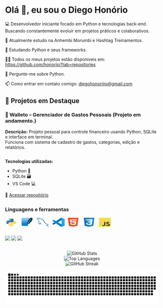 # Olá 👋, eu sou o Diego Honório
💻 Desenvolvedor iniciante focado em Python e tecnologias back-end. Buscando constantemente evoluir em projetos práticos e colaborativos.

🌱 Atualmente estudo na Anhembi Morumbi e Hashtag Treinamentos.

🌱 Estudando Python e seus frameworks.

👨‍💻 Todos os meus projetos estão disponíveis em: https://github.com/honoriio?tab=repositories

💬 Pergunte-me sobre Python.

📫 Como entrar em contato comigo: diegohonoriiio@gmail.com

## 🚀 Projetos em Destaque

### 🔐 Walleto – Gerenciador de Gastos Pessoais (Projeto em andamento.)

**Descrição:** Projeto pessoal para controle financeiro usando Python, SQLite e interface em terminal.  
Funciona com sistema de cadastro de gastos, categorias, edição e relatórios.
##
**Tecnologias utilizadas:**
- Python 🐍
- SQLite 🗃️
- VS Code 💻

🔗 [Acessar repositório](https://github.com/honoriio/walleto)

##
<h3 align="left">Linguagens e ferramentas</h3>
<p align="left">
  <img align="center" alt="Python" height="30" width="40" src="https://raw.githubusercontent.com/devicons/devicon/master/icons/python/python-original.svg"> &nbsp;
  <img align="center" alt="SQLite" height="30" width="40" src="https://raw.githubusercontent.com/devicons/devicon/master/icons/sqlite/sqlite-original.svg"> &nbsp;
  <img align="center" alt="MySQL" height="30" width="40" src="https://raw.githubusercontent.com/devicons/devicon/master/icons/mysql/mysql-original.svg"> &nbsp;
  <img align="center" alt="VSCode" height="30" width="40" src="https://raw.githubusercontent.com/devicons/devicon/master/icons/vscode/vscode-original.svg">&nbsp;
  <img align="center" alt="HTML" height="30" width="40" src="https://raw.githubusercontent.com/devicons/devicon/master/icons/html5/html5-original.svg"> &nbsp;
  <img align="center" alt="CSS" height="30" width="40" src="https://raw.githubusercontent.com/devicons/devicon/master/icons/css3/css3-original.svg"> &nbsp;
  <img align="center" alt="JavaScript" height="30" width="40" src="https://raw.githubusercontent.com/devicons/devicon/master/icons/javascript/javascript-original.svg">
</p>


  
  ##
 
<div> 
  <a href="https://instagram.com/rafaballerini" target="_blank"><img src="https://img.shields.io/badge/-Instagram-%23E4405F?style=for-the-badge&logo=instagram&logoColor=white" target="_blank"></a>
  <a href = "mailto:diegohonoriiio@gmail.com"><img src="https://img.shields.io/badge/-Gmail-%23333?style=for-the-badge&logo=gmail&logoColor=white" target="_blank"></a>
  <a href="https://www.linkedin.com/in/diego-honório-0102581a3" target="_blank"><img src="https://img.shields.io/badge/-LinkedIn-%230077B5?style=for-the-badge&logo=linkedin&logoColor=white" target="_blank"></a> 
  
</div>


  ##
  <p align="center">
  <img src="https://github-readme-stats.vercel.app/api?username=honoriio&show_icons=true&theme=radical" alt="GitHub Stats"/>
  <br>
  <img src="https://github-readme-stats.vercel.app/api/top-langs/?username=honoriio&layout=compact&theme=radical" alt="Top Languages"/>
  <br>
  <img src="https://streak-stats.demolab.com/?user=honoriio&theme=radical&fire=FF6C6C&ring=F7B267" alt="GitHub Streak"/>
</p>


<picture align="center">
  <source media="(prefers-color-scheme: dark)" srcset="https://raw.githubusercontent.com/honoriio/honoriio/output/github-contribution-grid-snake-dark.svg">
  <source media="(prefers-color-scheme: light)" srcset="https://raw.githubusercontent.com/honoriio/honoriio/output/github-contribution-grid-snake-dark.svg">
  <img align="center" alt="github contribution grid snake animation" src="https://raw.githubusercontent.com/mari4souza/mari4souza/output/github-contribution-grid-snake.svg">
</picture>

